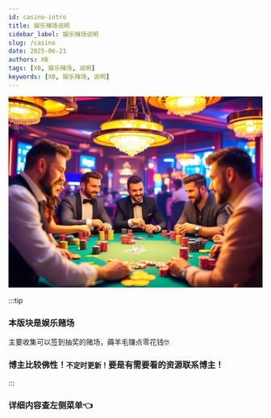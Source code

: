 ```yaml
---
id: casino-intro
title: 娱乐赌场说明
sidebar_label: 娱乐赌场说明
slug: /casino
date: 2025-06-21
authors: XB
tags: [XB, 娱乐赌场, 说明]
keywords: [XB, 娱乐赌场, 说明]
---
```


![image-yule](casino.assets/image-yule.jpg)

:::tip
### 本版块是娱乐赌场
主要收集可以签到抽奖的赌场，薅羊毛赚点零花钱🤓
### 博主比较佛性！`不定时更新！`要是有需要看的资源联系博主！
:::


### 详细内容查左侧菜单👈




